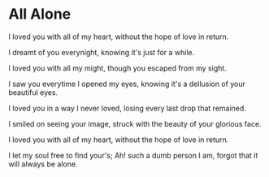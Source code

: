 # All Alone

I loved you with all of my heart, without the hope of love in return.

I dreamt of you everynight, knowing it's just for a while.

I loved you with all my might, though you escaped from my sight.

I saw you everytime I opened my eyes, knowing it's a dellusion of your beautiful eyes.

I loved you in a way I never loved, losing every last drop that remained.

I smiled on seeing your image, struck with the beauty of your glorious face.

I loved you with all of my heart, without the hope of love in return.

I let my soul free to find your's; Ah! such a dumb person I am, forgot that it will always be alone.
